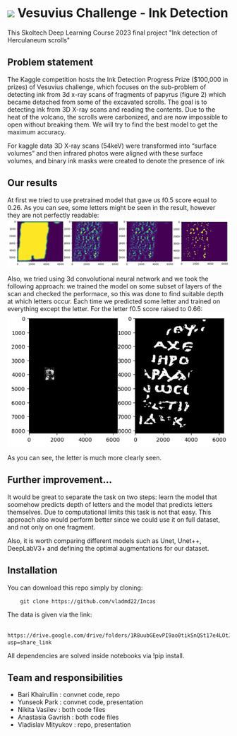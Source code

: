 #  ![](https://img.shields.io/badge/Kaggle-035a7d?style=for-the-badge&logo=kaggle&logoColor=white) Vesuvius Challenge - Ink Detection 

This Skoltech Deep Learning Course 2023 final project "Ink detection of Herculaneum scrolls"


## Problem statement

The Kaggle competition hosts the Ink Detection Progress Prize ($100,000 in prizes) of Vesuvius challenge, which focuses on the sub-problem of detecting ink from 3d x-ray scans of fragments of papyrus (figure 2) which became detached from some of the excavated scrolls.
The goal is to detecting ink from 3D X-ray scans and reading the contents.
Due to the heat of the volcano, the scrolls were carbonized, and are now impossible to open without breaking them.
We will try to find the best model to get the maximum accuracy.

For kaggle data 3D X-ray scans (54keV) were transformed into “surface volumes” and then infrared photos were aligned with these surface volumes, and binary ink masks were created to denote the presence of ink

## Our results
At first we tried to use pretrained model that gave us f0.5 score equal to 0.26. As you can see, some letters might be seen in the result, however they are not perfectly readable:
![pretrained_model_result](pretrained_res.png)

Also, we tried using 3d convolutional neural network and we took the following approach: we trained the model on some subset of layers of the scan and checked the performace, so this was done to find suitable depth at which letters occur. Each time we predicted some letter and trained on everything except the letter. For the letter f0.5 score raised to 0.66:
![sub](sublayers_res.jpg)

As you can see, the letter is much more clearly seen. 
## Further improvement...

It would be great to separate the task on two steps: learn the model that soomehow predicts depth of letters and the model that predicts letters themselves. Due to computational limits this task is not that easy. This approach also would perform better since we could use it on full dataset, and not only on one fragment.

Also, it is worth comparing different models such as Unet, Unet++, DeepLabV3+ and defining the optimal augmentations for our dataset.

## Installation

You can download this repo simply by cloning:

        git clone https://github.com/vladmd22/Incas

The data is given via the link:

        https://drive.google.com/drive/folders/1R8uubGEevPI9ao0tikSnQSt17e4LOtJv?usp=share_link
       
All dependencies are solved inside notebooks via !pip install.

## Team and responsibilities

+ Bari Khairullin : convnet code, repo
+ Yunseok Park : convnet code, presentation
+ Nikita Vasilev : both code files
+ Anastasia Gavrish : both code files
+ Vladislav Mityukov : repo, presentation

